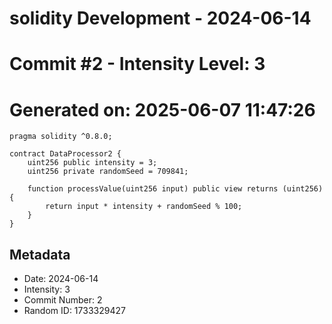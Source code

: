 ﻿# solidity Development - 2024-06-14
# Commit #2 - Intensity Level: 3
# Generated on: 2025-06-07 11:47:26
```solidity
pragma solidity ^0.8.0;

contract DataProcessor2 {
    uint256 public intensity = 3;
    uint256 private randomSeed = 709841;

    function processValue(uint256 input) public view returns (uint256) {
        return input * intensity + randomSeed % 100;
    }
}
```
## Metadata
- Date: 2024-06-14
- Intensity: 3
- Commit Number: 2
- Random ID: 1733329427
